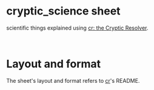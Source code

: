 # cryptic_science sheet

scientific things explained using [cr: the Cryptic Resolver](https://github.com/cryptic-resolver/cr).

<br>

# Layout and format

The sheet's layout and format refers to [cr]'s README.

[cr]: https://github.com/cryptic-resolver/cr
